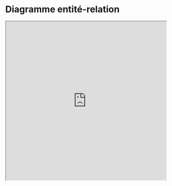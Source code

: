 # Diagramme entité-relation
<iframe src=https://mozilla.github.io/pdf.js/web/viewer.html?file=https://raw.githubusercontent.com/fortierq/cours/main/sql/cours/5_er/er.pdf#zoom=page-fit&pagemode=none height=500 width=100% allowfullscreen></iframe>